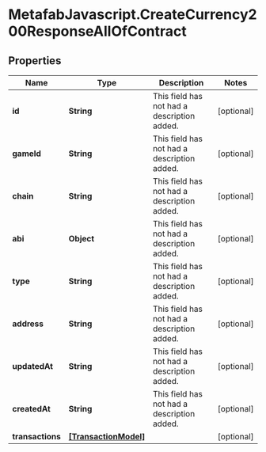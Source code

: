 # MetafabJavascript.CreateCurrency200ResponseAllOfContract

## Properties

Name | Type | Description | Notes
------------ | ------------- | ------------- | -------------
**id** | **String** | This field has not had a description added. | [optional] 
**gameId** | **String** | This field has not had a description added. | [optional] 
**chain** | **String** | This field has not had a description added. | [optional] 
**abi** | **Object** | This field has not had a description added. | [optional] 
**type** | **String** | This field has not had a description added. | [optional] 
**address** | **String** | This field has not had a description added. | [optional] 
**updatedAt** | **String** | This field has not had a description added. | [optional] 
**createdAt** | **String** | This field has not had a description added. | [optional] 
**transactions** | [**[TransactionModel]**](TransactionModel.md) |  | [optional] 


